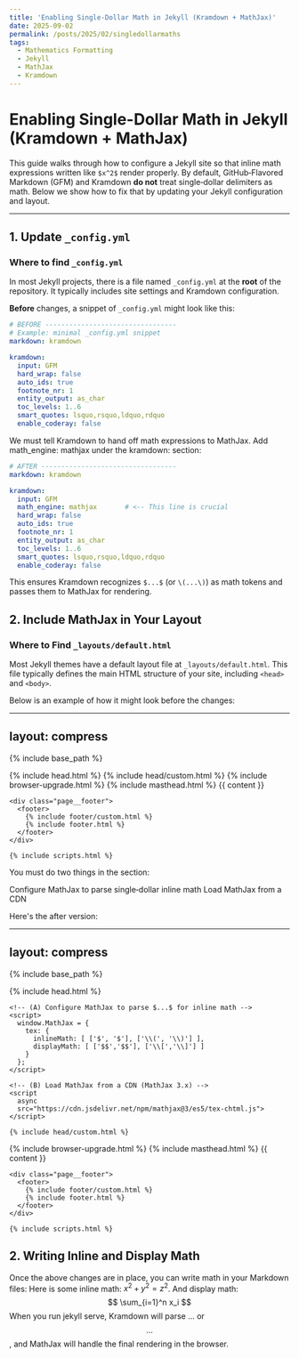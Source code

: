 ```yaml
---
title: 'Enabling Single-Dollar Math in Jekyll (Kramdown + MathJax)'
date: 2025-09-02
permalink: /posts/2025/02/singledollarmaths
tags:
  - Mathematics Formatting
  - Jekyll
  - MathJax
  - Kramdown
---
```


# Enabling Single-Dollar Math in Jekyll (Kramdown + MathJax)

This guide walks through how to configure a Jekyll site so that inline math expressions written like `$x^2$` render properly. By default, GitHub‐Flavored Markdown (GFM) and Kramdown **do not** treat single‐dollar delimiters as math. Below we show how to fix that by updating your Jekyll configuration and layout.

---

## 1. Update `_config.yml`

### Where to find `_config.yml`

In most Jekyll projects, there is a file named `_config.yml` at the **root** of the repository. It typically includes site settings and Kramdown configuration.

**Before** changes, a snippet of `_config.yml` might look like this:

```yaml
# BEFORE ---------------------------------
# Example: minimal _config.yml snippet
markdown: kramdown

kramdown:
  input: GFM
  hard_wrap: false
  auto_ids: true
  footnote_nr: 1
  entity_output: as_char
  toc_levels: 1..6
  smart_quotes: lsquo,rsquo,ldquo,rdquo
  enable_coderay: false

```
We must tell Kramdown to hand off math expressions to MathJax. Add math_engine: mathjax under the kramdown: section:

```yaml
# AFTER ----------------------------------
markdown: kramdown

kramdown:
  input: GFM
  math_engine: mathjax       # <-- This line is crucial
  hard_wrap: false
  auto_ids: true
  footnote_nr: 1
  entity_output: as_char
  toc_levels: 1..6
  smart_quotes: lsquo,rsquo,ldquo,rdquo
  enable_coderay: false
  ```

This ensures Kramdown recognizes `$...$` (or `\(...\)`) as math tokens and passes them to MathJax for rendering.

## 2. Include MathJax in Your Layout

### Where to Find `_layouts/default.html`

Most Jekyll themes have a default layout file at `_layouts/default.html`. This file typically defines the main HTML structure of your site, including `<head>` and `<body>`.

Below is an example of how it might look before the changes:

<!-- BEFORE: _layouts/default.html --------------------------- -->
---
layout: compress
---

{% include base_path %}

<!doctype html>
<html lang="{{ site.locale | slice: 0,2 }}" class="no-js">
  <head>
    {% include head.html %}
    {% include head/custom.html %}
  </head>

  <body>
    {% include browser-upgrade.html %}
    {% include masthead.html %}
    {{ content }}

    <div class="page__footer">
      <footer>
        {% include footer/custom.html %}
        {% include footer.html %}
      </footer>
    </div>

    {% include scripts.html %}
  </body>
</html>

You must do two things in the <head> section:

Configure MathJax to parse single‐dollar inline math
Load MathJax from a CDN

Here's the after version:

<!-- AFTER: _layouts/default.html ---------------------------- -->
---
layout: compress
---

{% include base_path %}

<!doctype html>
<html lang="{{ site.locale | slice: 0,2 }}" class="no-js">
  <head>
    {% include head.html %}

    <!-- (A) Configure MathJax to parse $...$ for inline math -->
    <script>
      window.MathJax = {
        tex: {
          inlineMath: [ ['$', '$'], ['\\(', '\\)'] ],
          displayMath: [ ['$$','$$'], ['\\[','\\]'] ]
        }
      };
    </script>

    <!-- (B) Load MathJax from a CDN (MathJax 3.x) -->
    <script
      async
      src="https://cdn.jsdelivr.net/npm/mathjax@3/es5/tex-chtml.js">
    </script>

    {% include head/custom.html %}
  </head>

  <body>
    {% include browser-upgrade.html %}
    {% include masthead.html %}
    {{ content }}

    <div class="page__footer">
      <footer>
        {% include footer/custom.html %}
        {% include footer.html %}
      </footer>
    </div>

    {% include scripts.html %}
  </body>
</html>

## 2. Writing Inline and Display Math

Once the above changes are in place, you can write math in your Markdown files:
Here is some inline math: $x^2 + y^2 = z^2$.
And display math:
$$
\sum_{i=1}^n x_i
$$
When you run jekyll serve, Kramdown will parse $...$ or $$...$$, and MathJax will handle the final rendering in the browser.